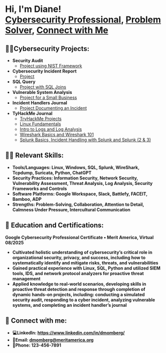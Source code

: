 
<h1>Hi, I'm Diane! <br/><a href="https://github.com/Dmomberg3">Cybersecurity Professional</a>, <a href="https://www.linkedin.com/in/dmomberg/">Problem Solver</a>, <a href="dmomberg@meritamerica.org">Connect with Me</a></h1>

<h2> 👨‍💻Cybersecurity Projects:</h2>

- <b>Security Audit</b>
  - [Project using NIST Framework](https://github.com/Dmomberg3/Security-Audit)
- <b>Cybersecurity Incident Report</b>
  - [Project](https://github.com/Dmomberg3/Cybersecurity-Incident-Report)
- <b>SQL Query</b>
  - [Project with SQL Joins](https://github.com/Dmomberg3/SQL-Query)
- <b>Vulnerable System Analysis</b>
  - [Project for a Small Business](https://github.com/Dmomberg3/Vulnerable-System-Analysis)
- <b>Incident Handlers Journal</b>
  - [Project Documenting an Incident](https://github.com/Dmomberg3/Incident-Handlers-Journal)
- <b>TyHackMe Journal</b>
  - [TryHackMe Projects](https://github.com/Dmomberg3/TryHackMe-Journal)
  - [Linux Fundamentals](https://github.com/Dmomberg3/TryHackMe-Journal)
  - [Intro to Logs and Log Analysis](https://github.com/Dmomberg3/TryHackMe-Journal)
  - [Wireshark Basics and Wireshark 101](https://github.com/Dmomberg3/TryHackMe-Journal)
  - [Splunk Basics, Incident Handling with Splunk and Splunk (2 & 3)](https://github.com/Dmomberg3/TryHackMe-Journal)
<h2>🔨🔧 Relevant Skills:</h2>

- <b>Tools/Languages: Linux, Windows, SQL, Splunk, WireShark, Tcpdump, Suricata, Python, ChatGPT<b> 
- <b>Security Practices: Information Security, Network Security, Vulnerability Assessment, Threat Analysis, Log Analysis, Security Frameworks and Controls <b>
- <b>Software Platforms: Google Workspace, Slack, Battlefy, FACEIT, Bamboo, ADP <b>
- <b>Strengths: Problem-Solving, Collaboration, Attention to Detail, Calmness Under Pressure, Intercultural Communication <b>

<h2>📃 Education and Certifications:</h2>

<b>Google Cybersecurity Professional Certificate • Merit America, Virtual 	08/2025  <b>
  -  <b>Cultivated holistic understanding of cybersecurity’s critical role in organizational security, privacy, and success, including how to systematically identify and mitigate risks, 
      threats, and vulnerabilities  <b>
  -  <b>Gained practical experience with Linux, SQL, Python and utilized SIEM tools, IDS, and network protocol analyzers for proactive threat management <b>
  - <b>Applied knowledge to real-world scenarios, developing skills in proactive threat detection and response through completion of dynamic hands-on projects, including: conducting a 
    simulated security audit, responding to a cyber incident, analyzing vulnerable systems, and completing an incident handler’s journal <b>

<h2> 🤳 Connect with me:</h2>

- 💻<b>LinkedIn<b>: https://www.linkedin.com/in/dmomberg/
- 📧<b>Email<b>: dmomberg@meritamerica.org
- 📱<b>Phone<b>: 123-456-7891
  

<!--
**joshmadakor1/joshmadakor1** is a ✨ _special_ ✨ repository because its `README.md` (this file) appears on your GitHub profile.

Here are some ideas to get you started:

- 🔭 I’m currently working on ...
- 🌱 I’m currently learning ...
- 👯 I’m looking to collaborate on ...
- 🤔 I’m looking for help with ...
- 💬 Ask me about ...
- 📫 How to reach me: ...
- 😄 Pronouns: ...
- ⚡ Fun fact: ...
-->
